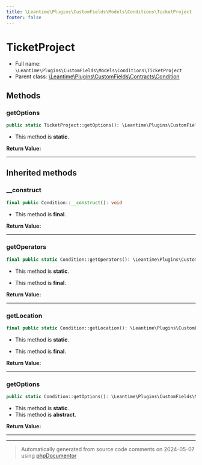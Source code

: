 ```yaml
---
title: \Leantime\Plugins\CustomFields\Models\Conditions\TicketProject
footer: false
---
```


# TicketProject





* Full name: `\Leantime\Plugins\CustomFields\Models\Conditions\TicketProject`
* Parent class: [\Leantime\Plugins\CustomFields\Contracts\Condition](../../Contracts/Condition.md)



## Methods

### getOptions



```php
public static TicketProject::getOptions(): \Leantime\Plugins\CustomFields\Models\ConditionValue[]
```



* This method is **static**.





**Return Value:**





---


## Inherited methods

### __construct



```php
final public Condition::__construct(): void
```





* This method is **final**.



**Return Value:**





---
### getOperators



```php
final public static Condition::getOperators(): \Leantime\Plugins\CustomFields\Contracts\ConditionOperatorsEnum[]
```



* This method is **static**.

* This method is **final**.



**Return Value:**





---
### getLocation



```php
final public static Condition::getLocation(): \Leantime\Plugins\CustomFields\Contracts\ConditionLocationsEnum
```



* This method is **static**.

* This method is **final**.



**Return Value:**





---
### getOptions



```php
public static Condition::getOptions(): \Leantime\Plugins\CustomFields\Models\ConditionValue[]
```



* This method is **static**.
* This method is **abstract**.




**Return Value:**





---


---
> Automatically generated from source code comments on 2024-05-07 using [phpDocumentor](http://www.phpdoc.org/)
